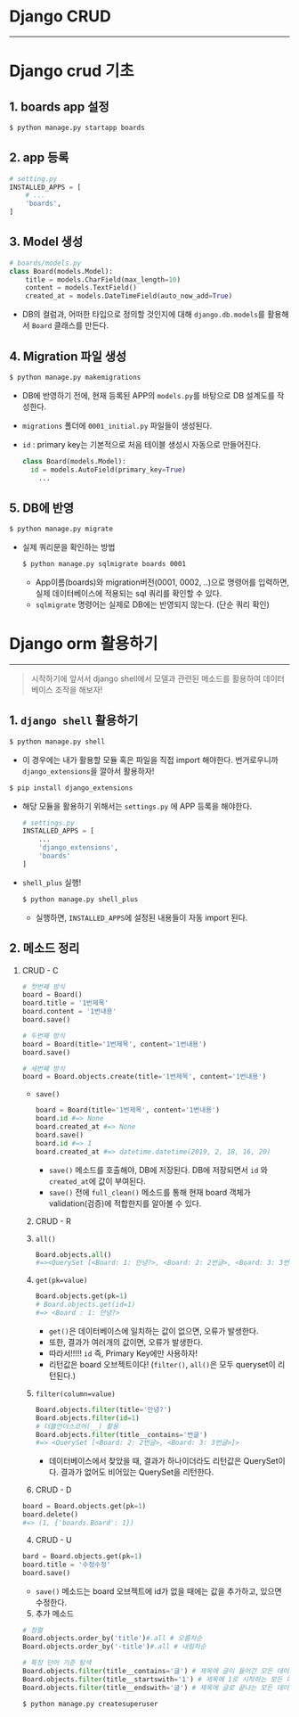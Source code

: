 # Django CRUD

---

#  Django crud 기초

## 1. boards app 설정

```bash
$ python manage.py startapp boards
```

## 2. app 등록

```python
# setting.py
INSTALLED_APPS = [
    # ...
    'boards',
]
```

## 3. Model 생성

```python
# boards/models.py
class Board(models.Model):
    title = models.CharField(max_length=10)
    content = models.TextField()
    created_at = models.DateTimeField(auto_now_add=True)
```

* DB의 컬럼과, 어떠한 타입으로 정의할 것인지에 대해 `django.db.models`를 활용해서 `Board` 클래스를 만든다.

## 4. Migration 파일 생성

```bash
$ python manage.py makemigrations
```

* DB에 반영하기 전에, 현재 등록된 APP의 `models.py`를 바탕으로 DB 설계도를 작성한다.

* `migrations` 폴더에 `0001_initial.py` 파일들이 생성된다.

* `id` : primary key는 기본적으로 처음 테이블 생성시 자동으로 만들어진다.

  ```python
  class Board(models.Model):
  	id = models.AutoField(primary_key=True)
      ...
  ```

  

## 5. DB에 반영

```bash
$ python manage.py migrate
```

* 실제 쿼리문을 확인하는 방법

  ```bash
  $ python manage.py sqlmigrate boards 0001
  ```

  * App이름(boards)와 migration버전(0001, 0002, ..)으로 명령어를 입력하면, 실제 데이터베이스에 적용되는 sql 쿼리를 확인할 수 있다.
  * `sqlmigrate` 명령어는 실제로 DB에는 반영되지 않는다. (단순 쿼리 확인)



# Django orm 활용하기

---

> 시작하기에 앞서서 django shell에서 모델과 관련된 메소드를 활용하여 데이터베이스 조작을 해보자!

## 1. `django shell` 활용하기

   ```bash
   $ python manage.py shell
   ```

   * 이 경우에는 내가 활용할 모듈 혹은 파일을 직접 import 해야한다. 번거로우니까 `django_extensions`을 깔아서 활용하자!

   ```bash
   $ pip install django_extensions
   ```

   * 해당 모듈을 활용하기 위해서는 `settings.py` 에 APP 등록을 해야한다.

     ```python
     # settings.py
     INSTALLED_APPS = [
         ...
         'django_extensions',
         'boards'
     ]
     ```

   * `shell_plus` 실행!

     ```bash
     $ python manage.py shell_plus
     ```

     * 실행하면, `INSTALLED_APPS`에 설정된 내용들이 자동 import 된다.



## 2. 메소드 정리

 1. CRUD - C

    ```python
    # 첫번째 방식
    board = Board()
    board.title = '1번제목'
    board.content = '1번내용'
    board.save()
    
    # 두번째 방식
    board = Board(title='1번제목', content='1번내용')
    board.save()
    
    # 세번째 방식
    board = Board.objects.create(title='1번제목', content='1번내용')
    ```

    * `save()`

      ```python
      board = Board(title='1번제목', content='1번내용')
      board.id #=> None
      board.created_at #=> None
      board.save()
      board.id #=> 1
      board.created_at #=> datetime.datetime(2019, 2, 18, 16, 20)
      ```

      * `save()` 메소드를 호출해야, DB에 저장된다. DB에 저장되면서 `id` 와 `created_at`에 값이 부여된다.
      * `save()` 전에 `full_clean()` 메소드를 통해 현재 board 객체가 validation(검증)에 적합한지를 알아볼 수 있다.

	2. CRUD - R

    1. `all()`

       ```python
       Board.objects.all()
       #=><QuerySet [<Board: 1: 안녕?>, <Board: 2: 2번글>, <Board: 3: 3번글>]>
       ```

    2. `get(pk=value)`

       ```python
       Board.objects.get(pk=1)
       # Board.objects.get(id=1)
       #=> <Board : 1: 안녕?>
       ```

       * `get()`은 데이터베이스에 일치하는 값이 없으면, 오류가 발생한다.
       * 또한, 결과가 여러개의 값이면, 오류가 발생한다.
       * 따라서!!!!! `id` 즉, Primary Key에만 사용하자! 
       * 리턴값은 board 오브젝트이다! (`filter()`, `all()`은 모두 queryset이 리턴된다.)

    3. `filter(column=value)`

       ```python
       Board.objects.filter(title='안녕?')
       Board.objects.filter(id=1)
       # 더블언더스코어(__) 활용
       Board.objects.filter(title__contains='번글')
       #=> <QuerySet [<Board: 2: 2번글>, <Board: 3: 3번글>]>
       ```

       * 데이터베이스에서 찾았을 때, 결과가 하나이더라도 리턴값은 QuerySet이다.  결과가 없어도 비어있는 QuerySet을 리턴한다.

	3. CRUD - D

    ```python
    board = Board.objects.get(pk=1)
    board.delete()
    #=> (1, {'boards.Board': 1})
    ```

	4. CRUD - U

    ```python
    bard = Board.objects.get(pk=1)
    board.title = '수정수정'
    board.save()
    ```

    * `save()` 메소드는 board 오브젝트에 id가 없을 때에는 값을 추가하고, 있으면 수정한다.

	5. 추가 메소드

    ```python
    # 정렬
    Board.objects.order_by('title')#.all # 오름차순
    Board.objects.order_by('-title')#.all # 내림차순
    
    # 특정 단어 기준 탐색
    Board.objects.filter(title__contains='글') # 제목에 글이 들어간 모든 데이터
    Board.objects.filter(title__startswith='1') # 제목에 1로 시작하는 모든 데이터
    Board.objects.filter(title__endswith='글') # 제목에 글로 끝나는 모든 데이터
    ```

    

    

    

    

    

    ```bash
    $ python manage.py createsuperuser
    ```

    

    





